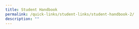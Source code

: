 ```yaml
---
title: Student Handbook
permalink: /quick-links/student-links/student-handbook-2/
description: ""
---
```

